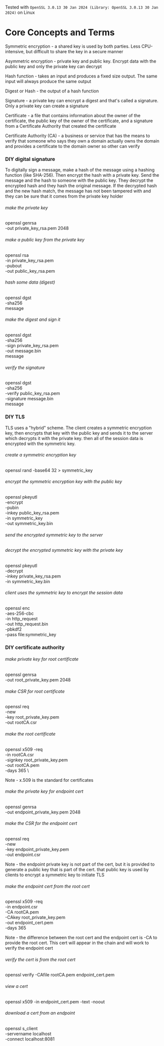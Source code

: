 Tested with `OpenSSL 3.0.13 30 Jan 2024 (Library: OpenSSL 3.0.13 30 Jan 2024)` on Linux

# Core Concepts and Terms

Symmetric encryption - a shared key is used by both parties. Less CPU-intensive, but difficult to share the key in a secure manner

Asymmetric encryption - private key and public key. Encrypt data with the public key and only the private key can decrypt

Hash function - takes an input and produces a fixed size output. The same input will always produce the same output

Digest or Hash - the output of a hash function

Signature - a private key can encrypt a digest and that's called a signature. Only a private key can create a signature

Certificate - a file that contains information about the owner of the certificate, the public key of the owner of the certificate, and a signature from a Certificate Authority that created the certificate

Certificate Authority (CA) - a business or service that has the means to verify that someone who says they own a domain actually owns the domain and provides a certificate to the domain owner so other can verify



### DIY digital signature
To digitally sign a message, make a hash of the message using a hashing function (like SHA-256). Then encrypt the hash with a private key. Send the message and the hash to someone with the public key. They decrypt the encrypted hash and they hash the original message. If the decrypted hash and the new hash match, the message has not been tampered with and they can be sure that it comes from the private key holder

###### make the private key
openssl genrsa \
-out private_key_rsa.pem 2048

###### make a public key from the private key
openssl rsa \
-in private_key_rsa.pem \
-pubout \
-out public_key_rsa.pem

###### hash some data (digest)
openssl dgst \
-sha256 \
message

###### make the digest and sign it
openssl dgst \
-sha256 \
-sign private_key_rsa.pem \
-out message.bin \
message

###### verify the signature
openssl dgst \
-sha256 \
-verify public_key_rsa.pem \
-signature message.bin \
message

### DIY TLS
TLS uses a "hybrid" scheme. The client creates a symmetric encryption key, then encrypts that key with the public key and sends it to the server which decrypts it with the private key. then all of the session data is encrypted with the symmetric key.

###### create a symmetric encryption key
openssl rand -base64 32 > symmetric_key

###### encrypt the symmetric encryption key with the public key
openssl pkeyutl \
-encrypt \
-pubin \
-inkey public_key_rsa.pem \
-in symmetric_key \
-out symmetric_key.bin

###### send the encrypted symmetric key to the server

###### decrypt the encrypted symmetric key with the private key
openssl pkeyutl \
-decrypt \
-inkey private_key_rsa.pem \
-in symmetric_key.bin

###### client uses the symmetric key to encrypt the session data
openssl enc \
-aes-256-cbc \
-in http_request \
-out http_request.bin \
-pbkdf2 \
-pass file:symmetric_key







### DIY certificate authority

###### make private key for root certificate
openssl genrsa \
-out root_private_key.pem 2048


###### make CSR for root certificate
openssl req \
-new \
-key root_private_key.pem \
-out rootCA.csr

###### make the root certificate
openssl x509 -req \
-in rootCA.csr \
-signkey root_private_key.pem \
-out rootCA.pem \
-days 365 \

Note - x.509 is the standard for certificates


###### make the private key for endpoint cert
openssl genrsa \
-out endpoint_private_key.pem 2048

###### make the CSR for the endpoint cert
openssl req \
-new \
-key endpoint_private_key.pem \
-out endpoint.csr

Note - the endpoint private key is not part of the cert, but it is provided to generate a public key that is part of the cert. that public key is used by clients to encrypt a symmetric key to initiate TLS


###### make the endpoint cert from the root cert
openssl x509 -req \
-in endpoint.csr \
-CA rootCA.pem \
-CAkey root_private_key.pem \
-out endpoint_cert.pem \
-days 365

Note - the difference between the root cert and the endpoint cert is -CA to provide the root cert. This cert will appear in the chain and will work to verify the endpoint cert

###### verify the cert is from the root cert
openssl verify -CAfile rootCA.pem endpoint_cert.pem

###### view a cert
openssl x509 -in endpoint_cert.pem -text -noout

###### download a cert from an endpoint
openssl s_client \
-servername localhost \
-connect localhost:8081






